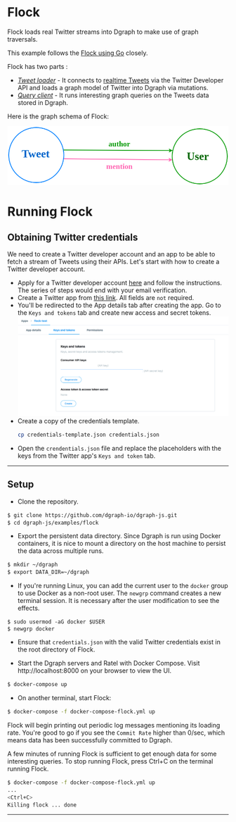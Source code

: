 # Flock

Flock loads real Twitter streams into Dgraph to make use of graph traversals.

This example follows the [Flock using Go](https://github.com/dgraph-io/flock) closely.

Flock has two parts :
- [*Tweet loader*](./index.js) - It connects to [realtime Tweets][tweetsapi] via the
Twitter Developer API and loads a graph model of Twitter into Dgraph via mutations.
- [*Query client*](./client/index.js) - It runs interesting graph queries on the Tweets
data stored in Dgraph.

Here is the graph schema of Flock:

![Schema](./schema.png)

[tweetsapi]: https://developer.twitter.com/en/docs/tweets/sample-realtime/overview/GET_statuse_sample

# Running Flock

## Obtaining Twitter credentials

We need to create a Twitter developer account and an app to be able to fetch a stream
of Tweets using their APIs. Let's start with how to create a Twitter developer account.

- Apply for a Twitter developer account [here](https://developer.twitter.com/en/apply/user)
and follow the instructions. The series of steps would end with your email verification.
- Create a Twitter app from [this link](https://developer.twitter.com/en/apps/create).
  All fields are `not` required.
- You'll be redirected to the App details tab after creating the app. Go to the
`Keys and tokens` tab and create new access and secret tokens.
![Twitter Developer account](./twitter-keys.png)
- Create a copy of the credentials template.
  ```sh
  cp credentials-template.json credentials.json
  ```
- Open the `crendentials.json` file and replace the placeholders with the keys from
the Twitter app's `Keys and token` tab.

---
## Setup

- Clone the repository.
```sh
$ git clone https://github.com/dgraph-io/dgraph-js.git
$ cd dgraph-js/examples/flock
```

- Export the persistent data directory. Since Dgraph is run using Docker containers, it
is nice to mount a directory on the host machine to persist the data across multiple runs.
```sh
$ mkdir ~/dgraph
$ export DATA_DIR=~/dgraph
```

- If you're running Linux, you can add the current user to the `docker` group to use
Docker as a non-root user. The `newgrp` command creates a new terminal session.
It is necessary after the user modification to see the effects.

```
$ sudo usermod -aG docker $USER
$ newgrp docker
```

- Ensure that `credentials.json` with the valid Twitter credentials exist in
the root directory of Flock.

- Start the Dgraph servers and Ratel with Docker Compose. Visit http://localhost:8000
on your browser to view the UI.

```sh
$ docker-compose up
```

- On another terminal, start Flock:

```sh
$ docker-compose -f docker-compose-flock.yml up
```

Flock will begin printing out periodic log messages mentioning its
loading rate. You're good to go if you see the `Commit Rate` higher
than 0/sec, which means data has been successfully committed to
Dgraph.

A few minutes of running Flock is sufficient to get enough data for
some interesting queries. To stop running Flock, press Ctrl+C on the
terminal running Flock.

```sh
$ docker-compose -f docker-compose-flock.yml up
...
<Ctrl+C>
Killing flock ... done
```

---
